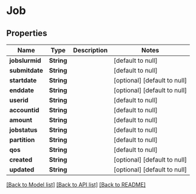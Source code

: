 # Job

## Properties
Name | Type | Description | Notes
------------ | ------------- | ------------- | -------------
**jobslurmid** | **String** |  | [default to null]
**submitdate** | **String** |  | [default to null]
**startdate** | **String** |  | [optional] [default to null]
**enddate** | **String** |  | [optional] [default to null]
**userid** | **String** |  | [default to null]
**accountid** | **String** |  | [default to null]
**amount** | **String** |  | [default to null]
**jobstatus** | **String** |  | [default to null]
**partition** | **String** |  | [default to null]
**qos** | **String** |  | [default to null]
**created** | **String** |  | [optional] [default to null]
**updated** | **String** |  | [optional] [default to null]

[[Back to Model list]](../README.md#documentation-for-models) [[Back to API list]](../README.md#documentation-for-api-endpoints) [[Back to README]](../README.md)


